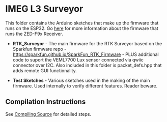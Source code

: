 # IMEG L3 Surveyor

This folder contains the Arduino sketches that make up the firmware that runs on the ESP32. Go [here](https://sparkfun.github.io/SparkFun_RTK_Firmware/firmware_update/#zed-f9x-firmware) for more information about the firmware that runs the ZED-F9x Receiver.

* **RTK_Surveyor** - The main firmware for the RTK Surveyor based on the Sparkfun firmware repo -
https://sparkfun.github.io/SparkFun_RTK_Firmware - PLUS additional code to suport the VEML7700 Lux sensor connected via qwiic connector over I2C. Also included in this folder is packet_defs.hpp that adds remote GUI functionality. 

* **Test Sketches** - Various sketches used in the making of the main firmware. Used internally to verify different features. Reader beware.

## Compilation Instructions

See [Compiling Source](https://sparkfun.github.io/SparkFun_RTK_Firmware/firmware_update/#compiling-source) for detailed steps.
